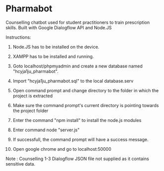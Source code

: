 # Pharmabot
Counselling chatbot used for student practitioners to train prescription skills. Built with Google Dialogflow API and Node.JS


Instructions: 

1) Node.JS has to be installed on the device.

2) XAMPP has to be installed and running.

3) Goto localhost/phpmyadmin and create a new database named "hcyja1ju_pharmabot".

4) Import "hcyja1ju_pharmabot.sql" to the local database.serv

5) Open command prompt and change directory to the folder in which 
the project is extracted

6) Make sure the command prompt's current directory is pointing towards the project folder

7) Enter the command "npm install" to install the node.js modules 

8) Enter command node "server.js"

9) If successfull, the command prompt will have a success message.

10) Open google chrome and go to localhost:50000

Note : Counselling 1-3 Dialogflow JSON file not supplied as it contains sensitive data. 

